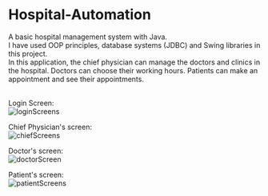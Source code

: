 # Hospital-Automation
A basic hospital management system with Java. <br>
I have used OOP principles, database systems (JDBC) and Swing libraries in this project. <br>
In this application, the chief physician can manage the doctors and clinics in the hospital.
Doctors can choose their working hours.
Patients can make an appointment and see their appointments. <br> <br>

Login Screen: <br>
![loginScreens](https://github.com/emirsansar/Hospital-Automation/assets/92544814/cd99ad24-f6a2-4adb-8547-8b3da0ad1d49)

Chief Physician's screen: <br>
![chiefScreens](https://github.com/emirsansar/Hospital-Automation/assets/92544814/b5421a37-bdf9-4674-81d6-1a19124b2d32)

Doctor's screen: <br>
![doctorScreen](https://github.com/emirsansar/Hospital-Automation/assets/92544814/b6a5b765-d26b-40b8-b21e-2bdee2f734b9)

Patient's screen: <br>
![patientScreens](https://github.com/emirsansar/Hospital-Automation/assets/92544814/faed523d-e833-42db-add1-be575dbe29d7)
